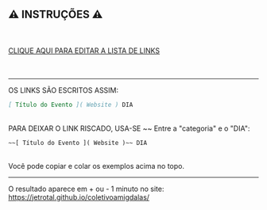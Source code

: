 
 ⚠ INSTRUÇÕES ⚠
-----------------------------------------------------
<br><br>
[ CLIQUE AQUI PARA EDITAR A LISTA DE LINKS ]( https://github.com/jetrotal/coletivoamigdalas/edit/main/sites.md )
 <br><br><br>

------------------------------------------------------

OS LINKS SÃO ESCRITOS ASSIM: 
```markdown
[ Título do Evento ]( Website ) DIA
```
<br>
PARA DEIXAR O LINK RISCADO, USA-SE ~~ Entre a "categoria" e o "DIA": 

```jekyll
~~[ Título do Evento ]( Website )~~ DIA
```
<br>
Você pode copiar e colar os exemplos acima no topo.

------------------------------------------------------

O resultado aparece em + ou - 1 minuto no site:<br>
https://jetrotal.github.io/coletivoamigdalas/

